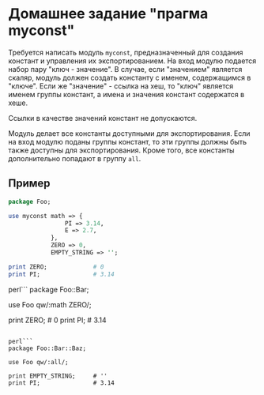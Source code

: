 Домашнее задание "прагма myconst"
===================================

Требуется написать модуль `myconst`, предназначенный для создания констант и управления их экспортированием. На вход модулю подается набор пару "ключ - значение".
В случае, если "значением" является скаляр, модуль должен создать константу с именем, содержащимся в "ключе". Если же "значение" - ссылка на хеш, то "ключ"
является именем группы констант, а имена и значения констант содержатся в хеше.

Ссылки в качестве значений констант не допускаются.

Модуль делает все константы доступными для экспортирования. Если на вход модулю поданы группы констант, то эти группы должны быть также доступны для экспортирования.
Кроме того, все константы дополнительно попадают в группу `all`.


Пример
------

```perl
package Foo;

use myconst math => {
                PI => 3.14,
                E => 2.7,
            },
            ZERO => 0,
            EMPTY_STRING => '';

print ZERO;             # 0
print PI;               # 3.14
```

perl```
package Foo::Bar;

use Foo qw/:math ZERO/;

print ZERO;             # 0
print PI;               # 3.14
```

perl```
package Foo::Bar::Baz;

use Foo qw/:all/;

print EMPTY_STRING;     # ''
print PI;               # 3.14
```
